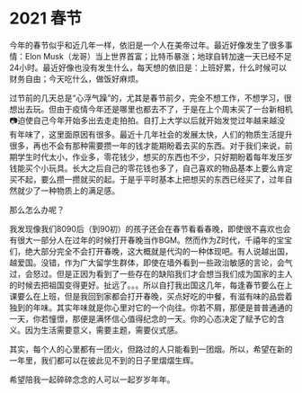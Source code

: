 # 2021 春节


今年的春节似乎和近几年一样，依旧是一个人在美帝过年。最近好像发生了很多事情：Elon Musk（龙哥）当上世界首富；比特币暴涨；地球自转加速一天已经不足24小时。最近好像也没有发生什么，每天想的依旧是：上班好累，什么时候可以财务自由；今天吃什么，做饭好麻烦。

过节前的几天总是“心浮气躁”的，尤其是春节前夕，完全不想工作，不想学习，很想出去玩。但由于疫情今年还是哪里也都去不了，于是在上个周末买了一台新相机📷迫使自己今年开始多出去走走拍拍。自打上大学以后就开始发觉过年越来越没有年味了，这里面原因有很多。最近十几年社会的发展太快，人们的物质生活提升很多，再也不会有那种需要攒一年的钱才能期盼着去买的东西。对于我们来说，前期学生时代太小，作业多，零花钱少，想买的东西也不少，只好期盼着每年发压岁钱能买个小玩具。长大之后自己的零花钱也多了，自己喜欢的物品基本上要么肯定买不起，要么攒一攒就买的起。于是乎平时基本上把想买的东西已经买了，过年自然就少了一种物质上的满足感。

那么怎么办呢？

我发现像我们8090后（到90初）的孩子还会在春节看看春晚，即使很不喜欢也会有很大一部分人在过年的时候打开春晚当作BGM。然而作为Z时代，千禧年的宝宝们，绝大部分完全不会打开春晚，这大概就是代沟的一种体现吧。有人说越出国，越爱国。没错，作为广大留学生群体，即使在墙外看到一些政治敏感的言论，会气过，会怒过。但是正因为看到了一些存在的缺陷我们才会想当我们成为国家的主人的时候去把祖国变得更好。扯远了。。。所以自打我出国这几年，每逢春节要么在上课要么在上班，但是我回到家都会打开春晚，买点好吃的中餐，有滋有味的品尝着独到的年味。其实年味就是你心里对它的一个向往。你若不屑，那便是普普通通的一天，你若憧憬，那便是满怀信心值得纪念的一天。你的心态决定了赋予它的含义。因为生活需要意义，需要主题，需要仪式感。

其实，每个人的心里都有一团火，但路过的人只能看到一团烟。所以，希望在新的一年里，我们都可以在彼此见不到的日子里熠熠生辉。

希望陪我一起碎碎念念的人可以一起岁岁年年。
